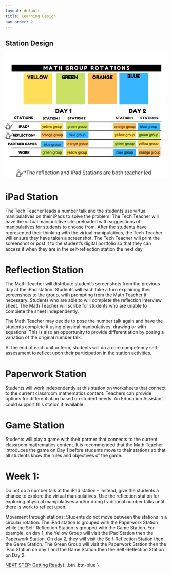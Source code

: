 ```yaml
---
layout: default
title: Learning Design
nav_order: 2
---
```

## Station Design
<img src="images/group-rotations.png" style="width:700px;" alt="Group Rotations">

# iPad Station  

The Tech Teacher leads a number talk and the students use virtual manipulatives on their iPads to solve the problem. The Tech Teacher will have the virtual manipulative site preloaded with suggestions of manipulatives for students to choose from. After the students have represented their thinking with the virtual manipulatives, the Tech Teacher will ensure they have taken a screenshot. The Tech Teacher will print the screenshot or post it to the student’s digital portfolio so that they can access it when they are in the self-reflection station the next day.  

# Reflection Station 

The Math Teacher will distribute student’s screenshots from the previous day at the iPad station. Students will each take a turn explaining their screenshots to the group, with prompting from the Math Teacher if necessary. Students who are able to will complete the reflection interview sheet. The Math Teacher will scribe for students who are unable to complete the sheet independently.  
 
The Math Teacher may decide to pose the number talk again and have the students complete it using physical manipulatives, drawing or with equations. This is also an opportunity to provide differentiation by posing a variation of the original number talk.  

At the end of each unit or term, students will do a core competency self-assessment to reflect upon their participation in the station activities. 

# Paperwork Station  

Students will work independently at this station on worksheets that connect to the current classroom mathematics content. Teachers can provide options for differentiation based on student needs. An Education Assistant could support this station if available. 

# Game Station 

Students will play a game with their partner that connects to the current classroom mathematics content. It is recommended that the Math Teacher introduces the game on Day 1 before students move to their stations so that all students know the rules and objectives of the game.  

 
# Week 1: 
Do not do a number talk at the iPad station – instead, give the students a chance to explore the virtual manipulatives. Use the reflection station for exploring physical manipulatives and/or doing traditional number talks until there is work to reflect upon.  

Movement through stations: Students do not move between the stations in a circular rotation. The iPad station is grouped with the Paperwork Station while the Self-Reflection Station is grouped with the Game Station. For example, on day 1, the Yellow Group will visit the iPad Station then the Paperwork Station. On day 2, they will visit the   Self-Reflection Station then the Game Station. The Green Group will visit the Paperwork Station then the iPad Station on day 1 and the Game Station then the Self-Reflection Station on Day 2.  


[NEXT STEP: Getting Ready](activities-intro.html){: .btn .btn-blue }
